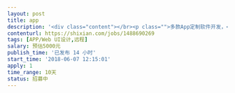 ```yaml
---                
layout: post       
title: app           
description: '<div class="content"></br><p class="">多款App定制软件开发，</br><br/>需要兼职人员根据客户实际需求分担完成部分UE设计，UI设计。</br><br/>需求：</br><br/>1：周1~周日工作时间均可选择。</br><br/>2：初期能来公司做一天的面对面沟通更佳，如沟通理解能力强，远程也可以。</br><br/>3：技能掌握Sketch等。</br></p></br></div>'     
contenturl: https://shixian.com/jobs/1488690269      
tags: [APP/Web UI设计,远程]            
salary: 预估5000元          
publish_time: '已发布 14 小时'         
start_time: '2018-06-07 12:15:01'           
apply: 1                   
time_range: 10天              
status: 招募中                  
---                 
```

